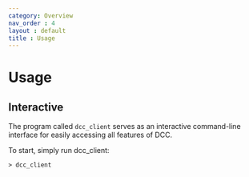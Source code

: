 ```yaml
---
category: Overview
nav_order : 4
layout : default
title : Usage
---
```


# Usage

## Interactive
The program called `dcc_client` serves as an interactive command-line interface for easily accessing all features of DCC.

To start, simply run dcc_client:

```
> dcc_client
```
